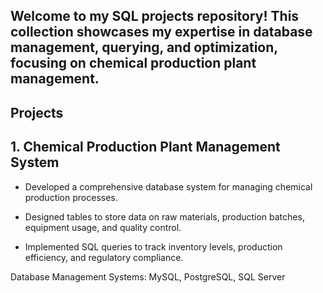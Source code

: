 ## Welcome to my SQL projects repository! This collection showcases my expertise in database management, querying, and optimization, focusing on chemical production plant management.

## Projects

## 1. Chemical Production Plant Management System

- Developed a comprehensive database system for managing chemical production processes.

- Designed tables to store data on raw materials, production batches, equipment usage, and quality control.

- Implemented SQL queries to track inventory levels, production efficiency, and regulatory compliance.

Database Management Systems: MySQL, PostgreSQL, SQL Server
